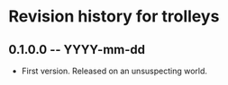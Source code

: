 # Revision history for trolleys

## 0.1.0.0 -- YYYY-mm-dd

* First version. Released on an unsuspecting world.
